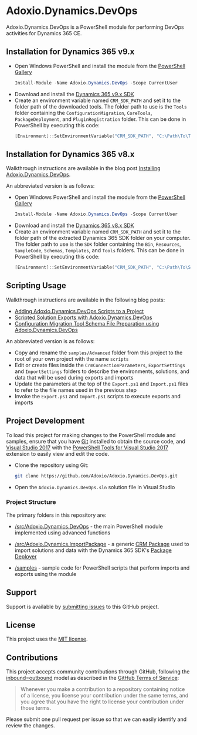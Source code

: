 # Adoxio.Dynamics.DevOps

Adoxio.Dynamics.DevOps is a PowerShell module for performing DevOps activities for Dynamics 365 CE.

## Installation for Dynamics 365 v9.x

- Open Windows PowerShell and install the module from the [PowerShell Gallery](https://www.powershellgallery.com/packages/Adoxio.Dynamics.DevOps/)
  ```PowerShell
  Install-Module -Name Adoxio.Dynamics.DevOps -Scope CurrentUser
  ```
- Download and install the [Dynamics 365 v9.x SDK](https://docs.microsoft.com/en-us/dynamics365/customer-engagement/developer/download-tools-nuget#download-tools-using-powershell)
- Create an environment variable named `CRM_SDK_PATH` and set it to the folder path of the downloaded tools. The folder path to use is the `Tools` folder containing the `ConfigurationMigration`, `CoreTools`, `PackageDeployment`, and `PluginRegistration` folder. This can be done in PowerShell by executing this code:
  ```PowerShell
  [Environment]::SetEnvironmentVariable("CRM_SDK_PATH", "C:\Path\To\Tools", "User")
  ```

## Installation for Dynamics 365 v8.x

Walkthrough instructions are available in the blog post [Installing Adoxio.Dynamics.DevOps](https://alanmervitz.com/2017/09/09/installing-adoxio-dynamics-devops/).

An abbreviated version is as follows:

- Open Windows PowerShell and install the module from the [PowerShell Gallery](https://www.powershellgallery.com/packages/Adoxio.Dynamics.DevOps/)
  ```PowerShell
  Install-Module -Name Adoxio.Dynamics.DevOps -Scope CurrentUser
  ```
- Download and install the [Dynamics 365 v8.x SDK](https://www.microsoft.com/en-us/download/details.aspx?id=50032)
- Create an environment variable named `CRM_SDK_PATH` and set it to the folder path of the extracted Dynamics 365 SDK folder on your computer. The folder path to use is the `SDK` folder containing the `Bin`, `Resources`, `SampleCode`, `Schemas`, `Templates`, and `Tools` folders. This can be done in PowerShell by executing this code:
  ```PowerShell
  [Environment]::SetEnvironmentVariable("CRM_SDK_PATH", "C:\Path\To\SDK", "User")
  ```

## Scripting Usage

Walkthrough instructions are available in the following blog posts:
- [Adding Adoxio.Dynamics.DevOps Scripts to a Project](https://alanmervitz.com/2018/10/15/adding-adoxio-dynamics-devops-scripts-to-a-project/)
- [Scripted Solution Exports with Adoxio.Dynamics.DevOps](https://alanmervitz.com/2018/10/22/scripted-solution-exports-with-adoxio-dynamics-devops/)
- [Configuration Migration Tool Schema File Preparation using Adoxio.Dynamics.DevOps](https://alanmervitz.com/2018/11/05/configuration-migration-tool-schema-file-preparation-using-adoxio-dynamics-devops/)

An abbreviated version is as follows:

- Copy and rename the `samples/Advanced` folder from this project to the root of your own project with the name `scripts`
- Edit or create files inside the `CrmConnectionParameters`, `ExportSettings` and `ImportSettings` folders to describe the environments, solutions, and data that will be used during exports and imports
- Update the parameters at the top of the `Export.ps1` and `Import.ps1` files to refer to the file names used in the previous step
- Invoke the `Export.ps1` and `Import.ps1` scripts to execute exports and imports

## Project Development

To load this project for making changes to the PowerShell module and samples, ensure that you have [Git](https://git-scm.com/downloads) installed to obtain the source code, and [Visual Studio 2017](https://docs.microsoft.com/en-us/visualstudio/welcome-to-visual-studio) with the [PowerShell Tools for Visual Studio 2017](https://marketplace.visualstudio.com/items?itemName=AdamRDriscoll.PowerShellToolsforVisualStudio2017-18561) extension to easily view and edit the code.

- Clone the repository using Git:
  ```sh
  git clone https://github.com/Adoxio/Adoxio.Dynamics.DevOps.git
  ```
- Open the `Adoxio.Dynamics.DevOps.sln` solution file in Visual Studio

### Project Structure

The primary folders in this repository are:

- [/src/Adoxio.Dynamics.DevOps](https://github.com/Adoxio/Adoxio.Dynamics.DevOps/tree/master/src/Adoxio.Dynamics.DevOps) - the main PowerShell module implemented using advanced functions

- [/src/Adoxio.Dynamics.ImportPackage](https://github.com/Adoxio/Adoxio.Dynamics.DevOps/tree/master/src/Adoxio.Dynamics.ImportPackage) - a generic [CRM Package](https://msdn.microsoft.com/en-us/library/dn688182.aspx) used to import solutions and data with the Dynamics 365 SDK's [Package Deployer](https://technet.microsoft.com/en-us/library/dn647420.aspx)

- [/samples](https://github.com/Adoxio/Adoxio.Dynamics.DevOps/tree/master/samples) - sample code for PowerShell scripts that perform imports and exports using the module

## Support

Support is available by [submitting issues](https://github.com/Adoxio/xRM-Portals-Community-Edition/issues) to this GitHub project.

## License

This project uses the [MIT license](https://opensource.org/licenses/MIT).

## Contributions

This project accepts community contributions through GitHub, following the [inbound=outbound](https://opensource.guide/legal/#does-my-project-need-an-additional-contributor-agreement) model as described in the [GitHub Terms of Service](https://help.github.com/articles/github-terms-of-service/#6-contributions-under-repository-license):
> Whenever you make a contribution to a repository containing notice of a license, you license your contribution under the same terms, and you agree that you have the right to license your contribution under those terms.

Please submit one pull request per issue so that we can easily identify and review the changes.
